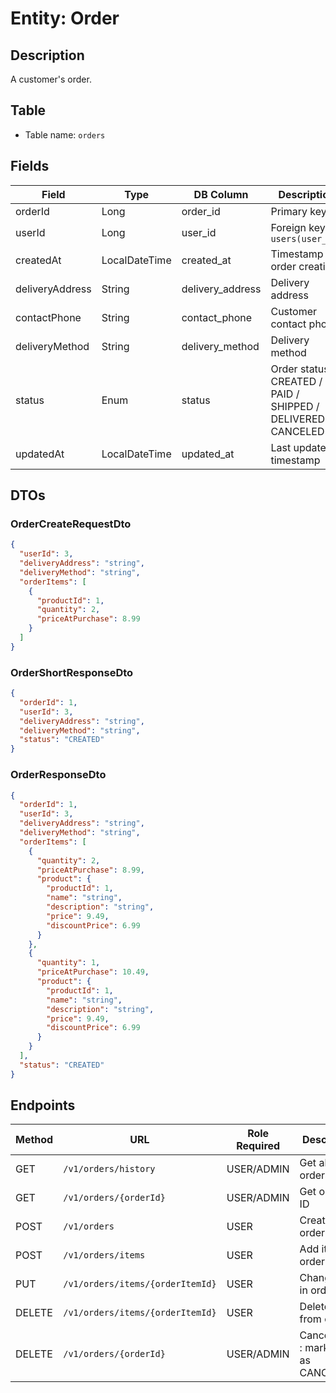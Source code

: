 # Entity: Order

## Description
A customer's order.

## Table
- Table name: `orders`

## Fields

| Field           | Type          | DB Column        | Description                                                  |
|-----------------|---------------|------------------|--------------------------------------------------------------|
| orderId         | Long          | order_id         | Primary key                                                  |
| userId          | Long          | user_id          | Foreign key to `users(user_id)`                              |
| createdAt       | LocalDateTime | created_at       | Timestamp of order creation                                  |
| deliveryAddress | String        | delivery_address | Delivery address                                             |
| contactPhone    | String        | contact_phone    | Customer contact phone                                       |
| deliveryMethod  | String        | delivery_method  | Delivery method                                              |
| status          | Enum          | status           | Order status CREATED / PAID / SHIPPED / DELIVERED / CANCELED |
| updatedAt       | LocalDateTime | updated_at       | Last update timestamp                                        |

## DTOs

### OrderCreateRequestDto

```json
{
  "userId": 3,
  "deliveryAddress": "string",
  "deliveryMethod": "string",
  "orderItems": [
    {
      "productId": 1,
      "quantity": 2,
      "priceAtPurchase": 8.99
    }
  ]
}
```

### OrderShortResponseDto

```json
{
  "orderId": 1,
  "userId": 3,
  "deliveryAddress": "string",
  "deliveryMethod": "string",
  "status": "CREATED"
}
```

### OrderResponseDto

```json
{
  "orderId": 1,
  "userId": 3,
  "deliveryAddress": "string",
  "deliveryMethod": "string",
  "orderItems": [
    {
      "quantity": 2,
      "priceAtPurchase": 8.99,
      "product": {
        "productId": 1,
        "name": "string",
        "description": "string",
        "price": 9.49,
        "discountPrice": 6.99
      }
    },
    {
      "quantity": 1,
      "priceAtPurchase": 10.49,
      "product": {
        "productId": 1,
        "name": "string",
        "description": "string",
        "price": 9.49,
        "discountPrice": 6.99
      }
    }
  ],
  "status": "CREATED"
}
```

## Endpoints

| Method | URL                              | Role Required | Description                             |
|--------|----------------------------------|---------------|-----------------------------------------|
| GET    | `/v1/orders/history`             | USER/ADMIN    | Get all user orders                     |
| GET    | `/v1/orders/{orderId}`           | USER/ADMIN    | Get order by ID                         |
| POST   | `/v1/orders`                     | USER          | Create new order                        |
| POST   | `/v1/orders/items`               | USER          | Add item to order                       |
| PUT    | `/v1/orders/items/{orderItemId}` | USER          | Change item in order                    |
| DELETE | `/v1/orders/items/{orderItemId}` | USER          | Delete items from order                 |
| DELETE | `/v1/orders/{orderId}`           | USER/ADMIN    | Cancel order : mark order as CANCELLED. |
